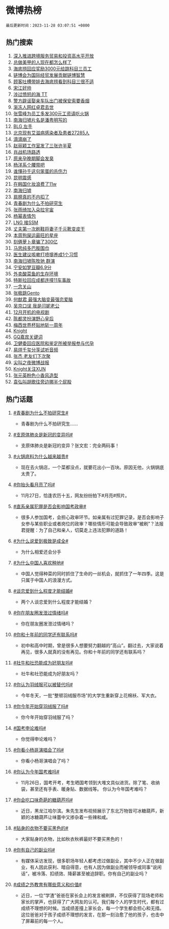 # 微博热榜

`最后更新时间：2023-11-28 03:07:51 +0800`

## 热门搜索

1. [深入推进跨境服务贸易和投资高水平开放](https://m.weibo.cn/search?containerid=100103type%3D1%26t%3D10%26q%3D%23%E6%B7%B1%E5%85%A5%E6%8E%A8%E8%BF%9B%E8%B7%A8%E5%A2%83%E6%9C%8D%E5%8A%A1%E8%B4%B8%E6%98%93%E5%92%8C%E6%8A%95%E8%B5%84%E9%AB%98%E6%B0%B4%E5%B9%B3%E5%BC%80%E6%94%BE%23&stream_entry_id=51&isnewpage=1&extparam=seat%3D1%26pos%3D0%26cate%3D10103%26dgr%3D0%26q%3D%2523%25E6%25B7%25B1%25E5%2585%25A5%25E6%258E%25A8%25E8%25BF%259B%25E8%25B7%25A8%25E5%25A2%2583%25E6%259C%258D%25E5%258A%25A1%25E8%25B4%25B8%25E6%2598%2593%25E5%2592%258C%25E6%258A%2595%25E8%25B5%2584%25E9%25AB%2598%25E6%25B0%25B4%25E5%25B9%25B3%25E5%25BC%2580%25E6%2594%25BE%2523%26stream_entry_id%3D51%26filter_type%3Drealtimehot%26c_type%3D51%26display_time%3D1701112069%26pre_seqid%3D170111206998407469219)
1. [总做美甲的人现在都怎么样了](https://m.weibo.cn/search?containerid=100103type%3D1%26t%3D10%26q%3D%23%E6%80%BB%E5%81%9A%E7%BE%8E%E7%94%B2%E7%9A%84%E4%BA%BA%E7%8E%B0%E5%9C%A8%E9%83%BD%E6%80%8E%E4%B9%88%E6%A0%B7%E4%BA%86%23&stream_entry_id=31&isnewpage=1&extparam=seat%3D1%26lcate%3D5001%26flag%3D2%26q%3D%2523%25E6%2580%25BB%25E5%2581%259A%25E7%25BE%258E%25E7%2594%25B2%25E7%259A%2584%25E4%25BA%25BA%25E7%258E%25B0%25E5%259C%25A8%25E9%2583%25BD%25E6%2580%258E%25E4%25B9%2588%25E6%25A0%25B7%25E4%25BA%2586%2523%26c_type%3D31%26pos%3D0%26realpos%3D1%26cate%3D5001%26dgr%3D0%26band_rank%3D1%26filter_type%3Drealtimehot%26stream_entry_id%3D31%26display_time%3D1701112069%26pre_seqid%3D170111206998407469219)
1. [海底捞回应奖励3000元给跳科目三员工](https://m.weibo.cn/search?containerid=100103type%3D1%26t%3D10%26q%3D%23%E6%B5%B7%E5%BA%95%E6%8D%9E%E5%9B%9E%E5%BA%94%E5%A5%96%E5%8A%B13000%E5%85%83%E7%BB%99%E8%B7%B3%E7%A7%91%E7%9B%AE%E4%B8%89%E5%91%98%E5%B7%A5%23&stream_entry_id=31&isnewpage=1&extparam=seat%3D1%26lcate%3D5001%26flag%3D2%26q%3D%2523%25E6%25B5%25B7%25E5%25BA%2595%25E6%258D%259E%25E5%259B%259E%25E5%25BA%2594%25E5%25A5%2596%25E5%258A%25B13000%25E5%2585%2583%25E7%25BB%2599%25E8%25B7%25B3%25E7%25A7%2591%25E7%259B%25AE%25E4%25B8%2589%25E5%2591%2598%25E5%25B7%25A5%2523%26c_type%3D31%26pos%3D1%26realpos%3D2%26cate%3D5001%26dgr%3D0%26band_rank%3D2%26filter_type%3Drealtimehot%26stream_entry_id%3D31%26display_time%3D1701112069%26pre_seqid%3D170111206998407469219)
1. [链博会为国际经贸发展贡献链博智慧](https://m.weibo.cn/search?containerid=100103type%3D1%26t%3D10%26q%3D%23%E9%93%BE%E5%8D%9A%E4%BC%9A%E4%B8%BA%E5%9B%BD%E9%99%85%E7%BB%8F%E8%B4%B8%E5%8F%91%E5%B1%95%E8%B4%A1%E7%8C%AE%E9%93%BE%E5%8D%9A%E6%99%BA%E6%85%A7%23&stream_entry_id=31&isnewpage=1&extparam=seat%3D1%26lcate%3D5001%26flag%3D0%26q%3D%2523%25E9%2593%25BE%25E5%258D%259A%25E4%25BC%259A%25E4%25B8%25BA%25E5%259B%25BD%25E9%2599%2585%25E7%25BB%258F%25E8%25B4%25B8%25E5%258F%2591%25E5%25B1%2595%25E8%25B4%25A1%25E7%258C%25AE%25E9%2593%25BE%25E5%258D%259A%25E6%2599%25BA%25E6%2585%25A7%2523%26c_type%3D31%26pos%3D2%26realpos%3D3%26cate%3D5001%26dgr%3D0%26band_rank%3D3%26filter_type%3Drealtimehot%26stream_entry_id%3D31%26display_time%3D1701112069%26pre_seqid%3D170111206998407469219)
1. [顾客吐槽带娃去海底捞看到科目三很不适](https://m.weibo.cn/search?containerid=100103type%3D1%26t%3D10%26q%3D%23%E9%A1%BE%E5%AE%A2%E5%90%90%E6%A7%BD%E5%B8%A6%E5%A8%83%E5%8E%BB%E6%B5%B7%E5%BA%95%E6%8D%9E%E7%9C%8B%E5%88%B0%E7%A7%91%E7%9B%AE%E4%B8%89%E5%BE%88%E4%B8%8D%E9%80%82%23&stream_entry_id=31&isnewpage=1&extparam=seat%3D1%26lcate%3D5001%26flag%3D2%26q%3D%2523%25E9%25A1%25BE%25E5%25AE%25A2%25E5%2590%2590%25E6%25A7%25BD%25E5%25B8%25A6%25E5%25A8%2583%25E5%258E%25BB%25E6%25B5%25B7%25E5%25BA%2595%25E6%258D%259E%25E7%259C%258B%25E5%2588%25B0%25E7%25A7%2591%25E7%259B%25AE%25E4%25B8%2589%25E5%25BE%2588%25E4%25B8%258D%25E9%2580%2582%2523%26c_type%3D31%26pos%3D3%26realpos%3D4%26cate%3D5001%26dgr%3D0%26band_rank%3D4%26filter_type%3Drealtimehot%26stream_entry_id%3D31%26display_time%3D1701112069%26pre_seqid%3D170111206998407469219)
1. [宋江好帅](https://m.weibo.cn/search?containerid=100103type%3D1%26t%3D10%26q%3D%E5%AE%8B%E6%B1%9F%E5%A5%BD%E5%B8%85&stream_entry_id=31&isnewpage=1&extparam=seat%3D1%26lcate%3D5001%26flag%3D0%26q%3D%25E5%25AE%258B%25E6%25B1%259F%25E5%25A5%25BD%25E5%25B8%2585%26c_type%3D31%26pos%3D4%26realpos%3D5%26cate%3D5001%26dgr%3D0%26band_rank%3D5%26filter_type%3Drealtimehot%26stream_entry_id%3D31%26display_time%3D1701112069%26pre_seqid%3D170111206998407469219)
1. [涉过愤怒的海 TT](https://m.weibo.cn/search?containerid=100103type%3D1%26t%3D10%26q%3D%E6%B6%89%E8%BF%87%E6%84%A4%E6%80%92%E7%9A%84%E6%B5%B7+TT&stream_entry_id=31&isnewpage=1&extparam=seat%3D1%26lcate%3D5001%26flag%3D2%26q%3D%25E6%25B6%2589%25E8%25BF%2587%25E6%2584%25A4%25E6%2580%2592%25E7%259A%2584%25E6%25B5%25B7%2520TT%26c_type%3D31%26pos%3D5%26realpos%3D6%26cate%3D5001%26dgr%3D0%26band_rank%3D6%26filter_type%3Drealtimehot%26stream_entry_id%3D31%26display_time%3D1701112069%26pre_seqid%3D170111206998407469219)
1. [警方辟谣娶亲车队出门被保安索要香烟](https://m.weibo.cn/search?containerid=100103type%3D1%26t%3D10%26q%3D%23%E8%AD%A6%E6%96%B9%E8%BE%9F%E8%B0%A3%E5%A8%B6%E4%BA%B2%E8%BD%A6%E9%98%9F%E5%87%BA%E9%97%A8%E8%A2%AB%E4%BF%9D%E5%AE%89%E7%B4%A2%E8%A6%81%E9%A6%99%E7%83%9F%23&stream_entry_id=31&isnewpage=1&extparam=seat%3D1%26lcate%3D5001%26is_ad_pos%3D1%26stream_entry_id%3D31%26q%3D%2523%25E8%25AD%25A6%25E6%2596%25B9%25E8%25BE%259F%25E8%25B0%25A3%25E5%25A8%25B6%25E4%25BA%25B2%25E8%25BD%25A6%25E9%2598%259F%25E5%2587%25BA%25E9%2597%25A8%25E8%25A2%25AB%25E4%25BF%259D%25E5%25AE%2589%25E7%25B4%25A2%25E8%25A6%2581%25E9%25A6%2599%25E7%2583%259F%2523%26c_type%3D31%26band_rank%3D7%26adid%3D212615%26cate%3D5001%26dgr%3D0%26filter_type%3Drealtimehot%26pos%3D6%26display_time%3D1701112069%26pre_seqid%3D170111206998407469219)
1. [渐冻人网红卓君去世](https://m.weibo.cn/search?containerid=100103type%3D1%26t%3D10%26q%3D%23%E6%B8%90%E5%86%BB%E4%BA%BA%E7%BD%91%E7%BA%A2%E5%8D%93%E5%90%9B%E5%8E%BB%E4%B8%96%23&stream_entry_id=31&isnewpage=1&extparam=seat%3D1%26lcate%3D5001%26flag%3D0%26q%3D%2523%25E6%25B8%2590%25E5%2586%25BB%25E4%25BA%25BA%25E7%25BD%2591%25E7%25BA%25A2%25E5%258D%2593%25E5%2590%259B%25E5%258E%25BB%25E4%25B8%2596%2523%26c_type%3D31%26pos%3D7%26realpos%3D7%26cate%3D5001%26dgr%3D0%26band_rank%3D7%26filter_type%3Drealtimehot%26stream_entry_id%3D31%26display_time%3D1701112069%26pre_seqid%3D170111206998407469219)
1. [张雪峰为员工多发300元工资请吃火锅](https://m.weibo.cn/search?containerid=100103type%3D1%26t%3D10%26q%3D%23%E5%BC%A0%E9%9B%AA%E5%B3%B0%E4%B8%BA%E5%91%98%E5%B7%A5%E5%A4%9A%E5%8F%91300%E5%85%83%E5%B7%A5%E8%B5%84%E8%AF%B7%E5%90%83%E7%81%AB%E9%94%85%23&stream_entry_id=31&isnewpage=1&extparam=seat%3D1%26lcate%3D5001%26flag%3D32768%26q%3D%2523%25E5%25BC%25A0%25E9%259B%25AA%25E5%25B3%25B0%25E4%25B8%25BA%25E5%2591%2598%25E5%25B7%25A5%25E5%25A4%259A%25E5%258F%2591300%25E5%2585%2583%25E5%25B7%25A5%25E8%25B5%2584%25E8%25AF%25B7%25E5%2590%2583%25E7%2581%25AB%25E9%2594%2585%2523%26c_type%3D31%26pos%3D8%26realpos%3D8%26cate%3D5001%26dgr%3D0%26band_rank%3D8%26filter_type%3Drealtimehot%26stream_entry_id%3D31%26display_time%3D1701112069%26pre_seqid%3D170111206998407469219)
1. [南海归墟片名是潘粤明写的](https://m.weibo.cn/search?containerid=100103type%3D1%26t%3D10%26q%3D%23%E5%8D%97%E6%B5%B7%E5%BD%92%E5%A2%9F%E7%89%87%E5%90%8D%E6%98%AF%E6%BD%98%E7%B2%A4%E6%98%8E%E5%86%99%E7%9A%84%23&stream_entry_id=31&isnewpage=1&extparam=seat%3D1%26lcate%3D5001%26flag%3D0%26q%3D%2523%25E5%258D%2597%25E6%25B5%25B7%25E5%25BD%2592%25E5%25A2%259F%25E7%2589%2587%25E5%2590%258D%25E6%2598%25AF%25E6%25BD%2598%25E7%25B2%25A4%25E6%2598%258E%25E5%2586%2599%25E7%259A%2584%2523%26c_type%3D31%26pos%3D9%26realpos%3D9%26cate%3D5001%26dgr%3D0%26band_rank%3D9%26filter_type%3Drealtimehot%26stream_entry_id%3D31%26display_time%3D1701112069%26pre_seqid%3D170111206998407469219)
1. [BLG 左手](https://m.weibo.cn/search?containerid=100103type%3D1%26t%3D10%26q%3DBLG+%E5%B7%A6%E6%89%8B&stream_entry_id=31&isnewpage=1&extparam=seat%3D1%26lcate%3D5001%26flag%3D0%26q%3DBLG%2520%25E5%25B7%25A6%25E6%2589%258B%26c_type%3D31%26pos%3D10%26realpos%3D10%26cate%3D5001%26dgr%3D0%26band_rank%3D10%26filter_type%3Drealtimehot%26stream_entry_id%3D31%26display_time%3D1701112069%26pre_seqid%3D170111206998407469219)
1. [北京现有艾滋病感染者及患者27285人](https://m.weibo.cn/search?containerid=100103type%3D1%26t%3D10%26q%3D%23%E5%8C%97%E4%BA%AC%E7%8E%B0%E6%9C%89%E8%89%BE%E6%BB%8B%E7%97%85%E6%84%9F%E6%9F%93%E8%80%85%E5%8F%8A%E6%82%A3%E8%80%8527285%E4%BA%BA%23&stream_entry_id=31&isnewpage=1&extparam=seat%3D1%26lcate%3D5001%26flag%3D2%26q%3D%2523%25E5%258C%2597%25E4%25BA%25AC%25E7%258E%25B0%25E6%259C%2589%25E8%2589%25BE%25E6%25BB%258B%25E7%2597%2585%25E6%2584%259F%25E6%259F%2593%25E8%2580%2585%25E5%258F%258A%25E6%2582%25A3%25E8%2580%258527285%25E4%25BA%25BA%2523%26c_type%3D31%26pos%3D11%26realpos%3D11%26cate%3D5001%26dgr%3D0%26band_rank%3D11%26filter_type%3Drealtimehot%26stream_entry_id%3D31%26display_time%3D1701112069%26pre_seqid%3D170111206998407469219)
1. [滴滴崩了](https://m.weibo.cn/search?containerid=100103type%3D1%26t%3D10%26q%3D%E6%BB%B4%E6%BB%B4%E5%B4%A9%E4%BA%86&stream_entry_id=31&isnewpage=1&extparam=seat%3D1%26lcate%3D5001%26flag%3D0%26q%3D%25E6%25BB%25B4%25E6%25BB%25B4%25E5%25B4%25A9%25E4%25BA%2586%26c_type%3D31%26pos%3D12%26realpos%3D12%26cate%3D5001%26dgr%3D0%26band_rank%3D12%26filter_type%3Drealtimehot%26stream_entry_id%3D31%26display_time%3D1701112069%26pre_seqid%3D170111206998407469219)
1. [赵丽颖工作室发了三张许半夏](https://m.weibo.cn/search?containerid=100103type%3D1%26t%3D10%26q%3D%23%E8%B5%B5%E4%B8%BD%E9%A2%96%E5%B7%A5%E4%BD%9C%E5%AE%A4%E5%8F%91%E4%BA%86%E4%B8%89%E5%BC%A0%E8%AE%B8%E5%8D%8A%E5%A4%8F%23&stream_entry_id=31&isnewpage=1&extparam=seat%3D1%26lcate%3D5001%26flag%3D0%26q%3D%2523%25E8%25B5%25B5%25E4%25B8%25BD%25E9%25A2%2596%25E5%25B7%25A5%25E4%25BD%259C%25E5%25AE%25A4%25E5%258F%2591%25E4%25BA%2586%25E4%25B8%2589%25E5%25BC%25A0%25E8%25AE%25B8%25E5%258D%258A%25E5%25A4%258F%2523%26c_type%3D31%26pos%3D13%26realpos%3D13%26cate%3D5001%26dgr%3D0%26band_rank%3D13%26filter_type%3Drealtimehot%26stream_entry_id%3D31%26display_time%3D1701112069%26pre_seqid%3D170111206998407469219)
1. [肖战机场路透](https://m.weibo.cn/search?containerid=100103type%3D1%26t%3D10%26q%3D%E8%82%96%E6%88%98%E6%9C%BA%E5%9C%BA%E8%B7%AF%E9%80%8F&stream_entry_id=31&isnewpage=1&extparam=seat%3D1%26lcate%3D5001%26flag%3D0%26q%3D%25E8%2582%2596%25E6%2588%2598%25E6%259C%25BA%25E5%259C%25BA%25E8%25B7%25AF%25E9%2580%258F%26c_type%3D31%26pos%3D14%26realpos%3D14%26cate%3D5001%26dgr%3D0%26band_rank%3D14%26filter_type%3Drealtimehot%26stream_entry_id%3D31%26display_time%3D1701112069%26pre_seqid%3D170111206998407469219)
1. [原来孕晚期脚会发臭](https://m.weibo.cn/search?containerid=100103type%3D1%26t%3D10%26q%3D%E5%8E%9F%E6%9D%A5%E5%AD%95%E6%99%9A%E6%9C%9F%E8%84%9A%E4%BC%9A%E5%8F%91%E8%87%AD&stream_entry_id=31&isnewpage=1&extparam=seat%3D1%26lcate%3D5001%26flag%3D0%26q%3D%25E5%258E%259F%25E6%259D%25A5%25E5%25AD%2595%25E6%2599%259A%25E6%259C%259F%25E8%2584%259A%25E4%25BC%259A%25E5%258F%2591%25E8%2587%25AD%26c_type%3D31%26pos%3D15%26realpos%3D15%26cate%3D5001%26dgr%3D0%26band_rank%3D15%26filter_type%3Drealtimehot%26stream_entry_id%3D31%26display_time%3D1701112069%26pre_seqid%3D170111206998407469219)
1. [杨洋系个腰带吧](https://m.weibo.cn/search?containerid=100103type%3D1%26t%3D10%26q%3D%23%E6%9D%A8%E6%B4%8B%E7%B3%BB%E4%B8%AA%E8%85%B0%E5%B8%A6%E5%90%A7%23&stream_entry_id=31&isnewpage=1&extparam=seat%3D1%26lcate%3D5001%26flag%3D0%26q%3D%2523%25E6%259D%25A8%25E6%25B4%258B%25E7%25B3%25BB%25E4%25B8%25AA%25E8%2585%25B0%25E5%25B8%25A6%25E5%2590%25A7%2523%26c_type%3D31%26pos%3D16%26realpos%3D16%26cate%3D5001%26dgr%3D0%26band_rank%3D16%26filter_type%3Drealtimehot%26stream_entry_id%3D31%26display_time%3D1701112069%26pre_seqid%3D170111206998407469219)
1. [谁懂孙千这句笨蛋的杀伤力](https://m.weibo.cn/search?containerid=100103type%3D1%26t%3D10%26q%3D%E8%B0%81%E6%87%82%E5%AD%99%E5%8D%83%E8%BF%99%E5%8F%A5%E7%AC%A8%E8%9B%8B%E7%9A%84%E6%9D%80%E4%BC%A4%E5%8A%9B&stream_entry_id=31&isnewpage=1&extparam=seat%3D1%26lcate%3D5001%26flag%3D0%26q%3D%25E8%25B0%2581%25E6%2587%2582%25E5%25AD%2599%25E5%258D%2583%25E8%25BF%2599%25E5%258F%25A5%25E7%25AC%25A8%25E8%259B%258B%25E7%259A%2584%25E6%259D%2580%25E4%25BC%25A4%25E5%258A%259B%26c_type%3D31%26pos%3D17%26realpos%3D17%26cate%3D5001%26dgr%3D0%26band_rank%3D17%26filter_type%3Drealtimehot%26stream_entry_id%3D31%26display_time%3D1701112069%26pre_seqid%3D170111206998407469219)
1. [昆明震感](https://m.weibo.cn/search?containerid=100103type%3D1%26t%3D10%26q%3D%E6%98%86%E6%98%8E%E9%9C%87%E6%84%9F&stream_entry_id=31&isnewpage=1&extparam=seat%3D1%26lcate%3D5001%26flag%3D0%26q%3D%25E6%2598%2586%25E6%2598%258E%25E9%259C%2587%25E6%2584%259F%26c_type%3D31%26pos%3D18%26realpos%3D18%26cate%3D5001%26dgr%3D0%26band_rank%3D18%26filter_type%3Drealtimehot%26stream_entry_id%3D31%26display_time%3D1701112069%26pre_seqid%3D170111206998407469219)
1. [在韩国化妆浪费了11w](https://m.weibo.cn/search?containerid=100103type%3D1%26t%3D10%26q%3D%E5%9C%A8%E9%9F%A9%E5%9B%BD%E5%8C%96%E5%A6%86%E6%B5%AA%E8%B4%B9%E4%BA%8611w&stream_entry_id=31&isnewpage=1&extparam=seat%3D1%26lcate%3D5001%26flag%3D0%26q%3D%25E5%259C%25A8%25E9%259F%25A9%25E5%259B%25BD%25E5%258C%2596%25E5%25A6%2586%25E6%25B5%25AA%25E8%25B4%25B9%25E4%25BA%258611w%26c_type%3D31%26pos%3D19%26realpos%3D19%26cate%3D5001%26dgr%3D0%26band_rank%3D19%26filter_type%3Drealtimehot%26stream_entry_id%3D31%26display_time%3D1701112069%26pre_seqid%3D170111206998407469219)
1. [南海归墟](https://m.weibo.cn/search?containerid=100103type%3D1%26t%3D10%26q%3D%E5%8D%97%E6%B5%B7%E5%BD%92%E5%A2%9F&stream_entry_id=31&isnewpage=1&extparam=seat%3D1%26lcate%3D5001%26flag%3D0%26q%3D%25E5%258D%2597%25E6%25B5%25B7%25E5%25BD%2592%25E5%25A2%259F%26c_type%3D31%26pos%3D20%26realpos%3D20%26cate%3D5001%26dgr%3D0%26band_rank%3D20%26filter_type%3Drealtimehot%26stream_entry_id%3D31%26display_time%3D1701112069%26pre_seqid%3D170111206998407469219)
1. [肩膀真的不内扣了](https://m.weibo.cn/search?containerid=100103type%3D1%26t%3D10%26q%3D%23%E8%82%A9%E8%86%80%E7%9C%9F%E7%9A%84%E4%B8%8D%E5%86%85%E6%89%A3%E4%BA%86%23&stream_entry_id=31&isnewpage=1&extparam=seat%3D1%26lcate%3D5001%26flag%3D0%26q%3D%2523%25E8%2582%25A9%25E8%2586%2580%25E7%259C%259F%25E7%259A%2584%25E4%25B8%258D%25E5%2586%2585%25E6%2589%25A3%25E4%25BA%2586%2523%26c_type%3D31%26pos%3D21%26realpos%3D21%26cate%3D5001%26dgr%3D0%26band_rank%3D21%26filter_type%3Drealtimehot%26stream_entry_id%3D31%26display_time%3D1701112069%26pre_seqid%3D170111206998407469219)
1. [青春剧为什么不拍研究生](https://m.weibo.cn/search?containerid=100103type%3D1%26t%3D10%26q%3D%23%E9%9D%92%E6%98%A5%E5%89%A7%E4%B8%BA%E4%BB%80%E4%B9%88%E4%B8%8D%E6%8B%8D%E7%A0%94%E7%A9%B6%E7%94%9F%23&stream_entry_id=31&isnewpage=1&extparam=seat%3D1%26lcate%3D5001%26flag%3D0%26q%3D%2523%25E9%259D%2592%25E6%2598%25A5%25E5%2589%25A7%25E4%25B8%25BA%25E4%25BB%2580%25E4%25B9%2588%25E4%25B8%258D%25E6%258B%258D%25E7%25A0%2594%25E7%25A9%25B6%25E7%2594%259F%2523%26c_type%3D31%26pos%3D22%26realpos%3D22%26cate%3D5001%26dgr%3D0%26band_rank%3D22%26filter_type%3Drealtimehot%26stream_entry_id%3D31%26display_time%3D1701112069%26pre_seqid%3D170111206998407469219)
1. [张雨绮加入朵拉宇宙](https://m.weibo.cn/search?containerid=100103type%3D1%26t%3D10%26q%3D%23%E5%BC%A0%E9%9B%A8%E7%BB%AE%E5%8A%A0%E5%85%A5%E6%9C%B5%E6%8B%89%E5%AE%87%E5%AE%99%23&stream_entry_id=31&isnewpage=1&extparam=seat%3D1%26lcate%3D5001%26flag%3D0%26q%3D%2523%25E5%25BC%25A0%25E9%259B%25A8%25E7%25BB%25AE%25E5%258A%25A0%25E5%2585%25A5%25E6%259C%25B5%25E6%258B%2589%25E5%25AE%2587%25E5%25AE%2599%2523%26c_type%3D31%26pos%3D23%26realpos%3D23%26cate%3D5001%26dgr%3D0%26band_rank%3D23%26filter_type%3Drealtimehot%26stream_entry_id%3D31%26display_time%3D1701112069%26pre_seqid%3D170111206998407469219)
1. [杨幂表情包](https://m.weibo.cn/search?containerid=100103type%3D1%26t%3D10%26q%3D%E6%9D%A8%E5%B9%82%E8%A1%A8%E6%83%85%E5%8C%85&stream_entry_id=31&isnewpage=1&extparam=seat%3D1%26lcate%3D5001%26flag%3D0%26q%3D%25E6%259D%25A8%25E5%25B9%2582%25E8%25A1%25A8%25E6%2583%2585%25E5%258C%2585%26c_type%3D31%26pos%3D24%26realpos%3D24%26cate%3D5001%26dgr%3D0%26band_rank%3D24%26filter_type%3Drealtimehot%26stream_entry_id%3D31%26display_time%3D1701112069%26pre_seqid%3D170111206998407469219)
1. [LNG 接SSM](https://m.weibo.cn/search?containerid=100103type%3D1%26t%3D10%26q%3DLNG+%E6%8E%A5SSM&stream_entry_id=31&isnewpage=1&extparam=seat%3D1%26lcate%3D5001%26flag%3D0%26q%3DLNG%2520%25E6%258E%25A5SSM%26c_type%3D31%26pos%3D25%26realpos%3D25%26cate%3D5001%26dgr%3D0%26band_rank%3D25%26filter_type%3Drealtimehot%26stream_entry_id%3D31%26display_time%3D1701112069%26pre_seqid%3D170111206998407469219)
1. [丈夫第一次刷鞋将妻子千元靴变皮干](https://m.weibo.cn/search?containerid=100103type%3D1%26t%3D10%26q%3D%23%E4%B8%88%E5%A4%AB%E7%AC%AC%E4%B8%80%E6%AC%A1%E5%88%B7%E9%9E%8B%E5%B0%86%E5%A6%BB%E5%AD%90%E5%8D%83%E5%85%83%E9%9D%B4%E5%8F%98%E7%9A%AE%E5%B9%B2%23&stream_entry_id=31&isnewpage=1&extparam=seat%3D1%26lcate%3D5001%26flag%3D0%26q%3D%2523%25E4%25B8%2588%25E5%25A4%25AB%25E7%25AC%25AC%25E4%25B8%2580%25E6%25AC%25A1%25E5%2588%25B7%25E9%259E%258B%25E5%25B0%2586%25E5%25A6%25BB%25E5%25AD%2590%25E5%258D%2583%25E5%2585%2583%25E9%259D%25B4%25E5%258F%2598%25E7%259A%25AE%25E5%25B9%25B2%2523%26c_type%3D31%26pos%3D26%26realpos%3D26%26cate%3D5001%26dgr%3D0%26band_rank%3D26%26filter_type%3Drealtimehot%26stream_entry_id%3D31%26display_time%3D1701112069%26pre_seqid%3D170111206998407469219)
1. [本周狗屎运最旺的星座](https://m.weibo.cn/search?containerid=100103type%3D1%26t%3D10%26q%3D%E6%9C%AC%E5%91%A8%E7%8B%97%E5%B1%8E%E8%BF%90%E6%9C%80%E6%97%BA%E7%9A%84%E6%98%9F%E5%BA%A7&stream_entry_id=31&isnewpage=1&extparam=seat%3D1%26lcate%3D5001%26flag%3D0%26q%3D%25E6%259C%25AC%25E5%2591%25A8%25E7%258B%2597%25E5%25B1%258E%25E8%25BF%2590%25E6%259C%2580%25E6%2597%25BA%25E7%259A%2584%25E6%2598%259F%25E5%25BA%25A7%26c_type%3D31%26pos%3D27%26realpos%3D27%26cate%3D5001%26dgr%3D0%26band_rank%3D27%26filter_type%3Drealtimehot%26stream_entry_id%3D31%26display_time%3D1701112069%26pre_seqid%3D170111206998407469219)
1. [刻俩萝卜章骗了300亿](https://m.weibo.cn/search?containerid=100103type%3D1%26t%3D10%26q%3D%23%E5%88%BB%E4%BF%A9%E8%90%9D%E5%8D%9C%E7%AB%A0%E9%AA%97%E4%BA%86300%E4%BA%BF%23&stream_entry_id=31&isnewpage=1&extparam=seat%3D1%26lcate%3D5001%26flag%3D0%26q%3D%2523%25E5%2588%25BB%25E4%25BF%25A9%25E8%2590%259D%25E5%258D%259C%25E7%25AB%25A0%25E9%25AA%2597%25E4%25BA%2586300%25E4%25BA%25BF%2523%26c_type%3D31%26pos%3D28%26realpos%3D28%26cate%3D5001%26dgr%3D0%26band_rank%3D28%26filter_type%3Drealtimehot%26stream_entry_id%3D31%26display_time%3D1701112069%26pre_seqid%3D170111206998407469219)
1. [马思纯多巴胺围巾](https://m.weibo.cn/search?containerid=100103type%3D1%26t%3D10%26q%3D%23%E9%A9%AC%E6%80%9D%E7%BA%AF%E5%A4%9A%E5%B7%B4%E8%83%BA%E5%9B%B4%E5%B7%BE%23&stream_entry_id=31&isnewpage=1&extparam=seat%3D1%26lcate%3D5001%26flag%3D1%26q%3D%2523%25E9%25A9%25AC%25E6%2580%259D%25E7%25BA%25AF%25E5%25A4%259A%25E5%25B7%25B4%25E8%2583%25BA%25E5%259B%25B4%25E5%25B7%25BE%2523%26c_type%3D31%26pos%3D29%26realpos%3D29%26cate%3D5001%26dgr%3D0%26band_rank%3D29%26filter_type%3Drealtimehot%26stream_entry_id%3D31%26display_time%3D1701112069%26pre_seqid%3D170111206998407469219)
1. [医生建议咳嗽打喷嚏养成1个习惯](https://m.weibo.cn/search?containerid=100103type%3D1%26t%3D10%26q%3D%23%E5%8C%BB%E7%94%9F%E5%BB%BA%E8%AE%AE%E5%92%B3%E5%97%BD%E6%89%93%E5%96%B7%E5%9A%8F%E5%85%BB%E6%88%901%E4%B8%AA%E4%B9%A0%E6%83%AF%23&stream_entry_id=31&isnewpage=1&extparam=seat%3D1%26lcate%3D5001%26flag%3D0%26q%3D%2523%25E5%258C%25BB%25E7%2594%259F%25E5%25BB%25BA%25E8%25AE%25AE%25E5%2592%25B3%25E5%2597%25BD%25E6%2589%2593%25E5%2596%25B7%25E5%259A%258F%25E5%2585%25BB%25E6%2588%25901%25E4%25B8%25AA%25E4%25B9%25A0%25E6%2583%25AF%2523%26c_type%3D31%26pos%3D30%26realpos%3D30%26cate%3D5001%26dgr%3D0%26band_rank%3D30%26filter_type%3Drealtimehot%26stream_entry_id%3D31%26display_time%3D1701112069%26pre_seqid%3D170111206998407469219)
1. [南海归墟陈牧驰 群演](https://m.weibo.cn/search?containerid=100103type%3D1%26t%3D10%26q%3D%E5%8D%97%E6%B5%B7%E5%BD%92%E5%A2%9F%E9%99%88%E7%89%A7%E9%A9%B0+%E7%BE%A4%E6%BC%94&stream_entry_id=31&isnewpage=1&extparam=seat%3D1%26lcate%3D5001%26flag%3D0%26q%3D%25E5%258D%2597%25E6%25B5%25B7%25E5%25BD%2592%25E5%25A2%259F%25E9%2599%2588%25E7%2589%25A7%25E9%25A9%25B0%2520%25E7%25BE%25A4%25E6%25BC%2594%26c_type%3D31%26pos%3D31%26realpos%3D31%26cate%3D5001%26dgr%3D0%26band_rank%3D31%26filter_type%3Drealtimehot%26stream_entry_id%3D31%26display_time%3D1701112069%26pre_seqid%3D170111206998407469219)
1. [宁安如梦豆瓣6.9分](https://m.weibo.cn/search?containerid=100103type%3D1%26t%3D10%26q%3D%23%E5%AE%81%E5%AE%89%E5%A6%82%E6%A2%A6%E8%B1%86%E7%93%A36.9%E5%88%86%23&stream_entry_id=31&isnewpage=1&extparam=seat%3D1%26lcate%3D5001%26flag%3D0%26q%3D%2523%25E5%25AE%2581%25E5%25AE%2589%25E5%25A6%2582%25E6%25A2%25A6%25E8%25B1%2586%25E7%2593%25A36.9%25E5%2588%2586%2523%26c_type%3D31%26pos%3D32%26realpos%3D32%26cate%3D5001%26dgr%3D0%26band_rank%3D32%26filter_type%3Drealtimehot%26stream_entry_id%3D31%26display_time%3D1701112069%26pre_seqid%3D170111206998407469219)
1. [外卖酸菜鱼的生存环境](https://m.weibo.cn/search?containerid=100103type%3D1%26t%3D10%26q%3D%E5%A4%96%E5%8D%96%E9%85%B8%E8%8F%9C%E9%B1%BC%E7%9A%84%E7%94%9F%E5%AD%98%E7%8E%AF%E5%A2%83&stream_entry_id=31&isnewpage=1&extparam=seat%3D1%26lcate%3D5001%26flag%3D0%26q%3D%25E5%25A4%2596%25E5%258D%2596%25E9%2585%25B8%25E8%258F%259C%25E9%25B1%25BC%25E7%259A%2584%25E7%2594%259F%25E5%25AD%2598%25E7%258E%25AF%25E5%25A2%2583%26c_type%3D31%26pos%3D33%26realpos%3D33%26cate%3D5001%26dgr%3D0%26band_rank%3D33%26filter_type%3Drealtimehot%26stream_entry_id%3D31%26display_time%3D1701112069%26pre_seqid%3D170111206998407469219)
1. [特斯拉回应成都连撞11车事故](https://m.weibo.cn/search?containerid=100103type%3D1%26t%3D10%26q%3D%23%E7%89%B9%E6%96%AF%E6%8B%89%E5%9B%9E%E5%BA%94%E6%88%90%E9%83%BD%E8%BF%9E%E6%92%9E11%E8%BD%A6%E4%BA%8B%E6%95%85%23&stream_entry_id=31&isnewpage=1&extparam=seat%3D1%26lcate%3D5001%26flag%3D0%26q%3D%2523%25E7%2589%25B9%25E6%2596%25AF%25E6%258B%2589%25E5%259B%259E%25E5%25BA%2594%25E6%2588%2590%25E9%2583%25BD%25E8%25BF%259E%25E6%2592%259E11%25E8%25BD%25A6%25E4%25BA%258B%25E6%2595%2585%2523%26c_type%3D31%26pos%3D34%26realpos%3D34%26cate%3D5001%26dgr%3D0%26band_rank%3D34%26filter_type%3Drealtimehot%26stream_entry_id%3D31%26display_time%3D1701112069%26pre_seqid%3D170111206998407469219)
1. [一念关山](https://m.weibo.cn/search?containerid=100103type%3D1%26t%3D10%26q%3D%E4%B8%80%E5%BF%B5%E5%85%B3%E5%B1%B1&stream_entry_id=31&isnewpage=1&extparam=seat%3D1%26lcate%3D5001%26flag%3D0%26q%3D%25E4%25B8%2580%25E5%25BF%25B5%25E5%2585%25B3%25E5%25B1%25B1%26c_type%3D31%26pos%3D35%26realpos%3D35%26cate%3D5001%26dgr%3D0%26band_rank%3D35%26filter_type%3Drealtimehot%26stream_entry_id%3D31%26display_time%3D1701112069%26pre_seqid%3D170111206998407469219)
1. [张极跳Gento](https://m.weibo.cn/search?containerid=100103type%3D1%26t%3D10%26q%3D%E5%BC%A0%E6%9E%81%E8%B7%B3Gento&stream_entry_id=31&isnewpage=1&extparam=seat%3D1%26lcate%3D5001%26flag%3D0%26q%3D%25E5%25BC%25A0%25E6%259E%2581%25E8%25B7%25B3Gento%26c_type%3D31%26pos%3D36%26realpos%3D36%26cate%3D5001%26dgr%3D0%26band_rank%3D36%26filter_type%3Drealtimehot%26stream_entry_id%3D31%26display_time%3D1701112069%26pre_seqid%3D170111206998407469219)
1. [何猷君 最强大脑变最强恋爱脑](https://m.weibo.cn/search?containerid=100103type%3D1%26t%3D10%26q%3D%E4%BD%95%E7%8C%B7%E5%90%9B+%E6%9C%80%E5%BC%BA%E5%A4%A7%E8%84%91%E5%8F%98%E6%9C%80%E5%BC%BA%E6%81%8B%E7%88%B1%E8%84%91&stream_entry_id=31&isnewpage=1&extparam=seat%3D1%26lcate%3D5001%26flag%3D0%26q%3D%25E4%25BD%2595%25E7%258C%25B7%25E5%2590%259B%2520%25E6%259C%2580%25E5%25BC%25BA%25E5%25A4%25A7%25E8%2584%2591%25E5%258F%2598%25E6%259C%2580%25E5%25BC%25BA%25E6%2581%258B%25E7%2588%25B1%25E8%2584%2591%26c_type%3D31%26pos%3D37%26realpos%3D37%26cate%3D5001%26dgr%3D0%26band_rank%3D37%26filter_type%3Drealtimehot%26stream_entry_id%3D31%26display_time%3D1701112069%26pre_seqid%3D170111206998407469219)
1. [吴京口误 我是闫妮老公](https://m.weibo.cn/search?containerid=100103type%3D1%26t%3D10%26q%3D%E5%90%B4%E4%BA%AC%E5%8F%A3%E8%AF%AF+%E6%88%91%E6%98%AF%E9%97%AB%E5%A6%AE%E8%80%81%E5%85%AC&stream_entry_id=31&isnewpage=1&extparam=seat%3D1%26lcate%3D5001%26flag%3D0%26q%3D%25E5%2590%25B4%25E4%25BA%25AC%25E5%258F%25A3%25E8%25AF%25AF%2520%25E6%2588%2591%25E6%2598%25AF%25E9%2597%25AB%25E5%25A6%25AE%25E8%2580%2581%25E5%2585%25AC%26c_type%3D31%26pos%3D38%26realpos%3D38%26cate%3D5001%26dgr%3D0%26band_rank%3D38%26filter_type%3Drealtimehot%26stream_entry_id%3D31%26display_time%3D1701112069%26pre_seqid%3D170111206998407469219)
1. [12月开机的电视剧](https://m.weibo.cn/search?containerid=100103type%3D1%26t%3D10%26q%3D%2312%E6%9C%88%E5%BC%80%E6%9C%BA%E7%9A%84%E7%94%B5%E8%A7%86%E5%89%A7%23&stream_entry_id=31&isnewpage=1&extparam=seat%3D1%26lcate%3D5001%26flag%3D1%26q%3D%252312%25E6%259C%2588%25E5%25BC%2580%25E6%259C%25BA%25E7%259A%2584%25E7%2594%25B5%25E8%25A7%2586%25E5%2589%25A7%2523%26c_type%3D31%26pos%3D39%26realpos%3D39%26cate%3D5001%26dgr%3D0%26band_rank%3D39%26filter_type%3Drealtimehot%26stream_entry_id%3D31%26display_time%3D1701112069%26pre_seqid%3D170111206998407469219)
1. [陈都灵扮演野心皇后](https://m.weibo.cn/search?containerid=100103type%3D1%26t%3D10%26q%3D%E9%99%88%E9%83%BD%E7%81%B5%E6%89%AE%E6%BC%94%E9%87%8E%E5%BF%83%E7%9A%87%E5%90%8E&stream_entry_id=31&isnewpage=1&extparam=seat%3D1%26lcate%3D5001%26flag%3D0%26q%3D%25E9%2599%2588%25E9%2583%25BD%25E7%2581%25B5%25E6%2589%25AE%25E6%25BC%2594%25E9%2587%258E%25E5%25BF%2583%25E7%259A%2587%25E5%2590%258E%26c_type%3D31%26pos%3D40%26realpos%3D40%26cate%3D5001%26dgr%3D0%26band_rank%3D40%26filter_type%3Drealtimehot%26stream_entry_id%3D31%26display_time%3D1701112069%26pre_seqid%3D170111206998407469219)
1. [梅西世界杯贴地斩一周年](https://m.weibo.cn/search?containerid=100103type%3D1%26t%3D10%26q%3D%E6%A2%85%E8%A5%BF%E4%B8%96%E7%95%8C%E6%9D%AF%E8%B4%B4%E5%9C%B0%E6%96%A9%E4%B8%80%E5%91%A8%E5%B9%B4&stream_entry_id=31&isnewpage=1&extparam=seat%3D1%26lcate%3D5001%26flag%3D0%26q%3D%25E6%25A2%2585%25E8%25A5%25BF%25E4%25B8%2596%25E7%2595%258C%25E6%259D%25AF%25E8%25B4%25B4%25E5%259C%25B0%25E6%2596%25A9%25E4%25B8%2580%25E5%2591%25A8%25E5%25B9%25B4%26c_type%3D31%26pos%3D41%26realpos%3D41%26cate%3D5001%26dgr%3D0%26band_rank%3D41%26filter_type%3Drealtimehot%26stream_entry_id%3D31%26display_time%3D1701112069%26pre_seqid%3D170111206998407469219)
1. [Knight](https://m.weibo.cn/search?containerid=100103type%3D1%26t%3D10%26q%3DKnight&stream_entry_id=31&isnewpage=1&extparam=seat%3D1%26lcate%3D5001%26flag%3D0%26q%3DKnight%26c_type%3D31%26pos%3D42%26realpos%3D42%26cate%3D5001%26dgr%3D0%26band_rank%3D42%26filter_type%3Drealtimehot%26stream_entry_id%3D31%26display_time%3D1701112069%26pre_seqid%3D170111206998407469219)
1. [GQ嘉宾关键词](https://m.weibo.cn/search?containerid=100103type%3D1%26t%3D10%26q%3D%23GQ%E5%98%89%E5%AE%BE%E5%85%B3%E9%94%AE%E8%AF%8D%23&stream_entry_id=31&isnewpage=1&extparam=seat%3D1%26lcate%3D5001%26flag%3D0%26q%3D%2523GQ%25E5%2598%2589%25E5%25AE%25BE%25E5%2585%25B3%25E9%2594%25AE%25E8%25AF%258D%2523%26c_type%3D31%26pos%3D43%26realpos%3D43%26cate%3D5001%26dgr%3D0%26band_rank%3D43%26filter_type%3Drealtimehot%26stream_entry_id%3D31%26display_time%3D1701112069%26pre_seqid%3D170111206998407469219)
1. [卫健委回应医院和鉴定所被举报参与代孕](https://m.weibo.cn/search?containerid=100103type%3D1%26t%3D10%26q%3D%23%E5%8D%AB%E5%81%A5%E5%A7%94%E5%9B%9E%E5%BA%94%E5%8C%BB%E9%99%A2%E5%92%8C%E9%89%B4%E5%AE%9A%E6%89%80%E8%A2%AB%E4%B8%BE%E6%8A%A5%E5%8F%82%E4%B8%8E%E4%BB%A3%E5%AD%95%23&stream_entry_id=31&isnewpage=1&extparam=seat%3D1%26lcate%3D5001%26flag%3D0%26q%3D%2523%25E5%258D%25AB%25E5%2581%25A5%25E5%25A7%2594%25E5%259B%259E%25E5%25BA%2594%25E5%258C%25BB%25E9%2599%25A2%25E5%2592%258C%25E9%2589%25B4%25E5%25AE%259A%25E6%2589%2580%25E8%25A2%25AB%25E4%25B8%25BE%25E6%258A%25A5%25E5%258F%2582%25E4%25B8%258E%25E4%25BB%25A3%25E5%25AD%2595%2523%26c_type%3D31%26pos%3D44%26realpos%3D44%26cate%3D5001%26dgr%3D0%26band_rank%3D44%26filter_type%3Drealtimehot%26stream_entry_id%3D31%26display_time%3D1701112069%26pre_seqid%3D170111206998407469219)
1. [易烊千玺分享试听音频](https://m.weibo.cn/search?containerid=100103type%3D1%26t%3D10%26q%3D%23%E6%98%93%E7%83%8A%E5%8D%83%E7%8E%BA%E5%88%86%E4%BA%AB%E8%AF%95%E5%90%AC%E9%9F%B3%E9%A2%91%23&stream_entry_id=31&isnewpage=1&extparam=seat%3D1%26lcate%3D5001%26flag%3D0%26q%3D%2523%25E6%2598%2593%25E7%2583%258A%25E5%258D%2583%25E7%258E%25BA%25E5%2588%2586%25E4%25BA%25AB%25E8%25AF%2595%25E5%2590%25AC%25E9%259F%25B3%25E9%25A2%2591%2523%26c_type%3D31%26pos%3D45%26realpos%3D45%26cate%3D5001%26dgr%3D0%26band_rank%3D45%26filter_type%3Drealtimehot%26stream_entry_id%3D31%26display_time%3D1701112069%26pre_seqid%3D170111206998407469219)
1. [张杰 老友们下次聚](https://m.weibo.cn/search?containerid=100103type%3D1%26t%3D10%26q%3D%E5%BC%A0%E6%9D%B0+%E8%80%81%E5%8F%8B%E4%BB%AC%E4%B8%8B%E6%AC%A1%E8%81%9A&stream_entry_id=31&isnewpage=1&extparam=seat%3D1%26lcate%3D5001%26flag%3D0%26q%3D%25E5%25BC%25A0%25E6%259D%25B0%2520%25E8%2580%2581%25E5%258F%258B%25E4%25BB%25AC%25E4%25B8%258B%25E6%25AC%25A1%25E8%2581%259A%26c_type%3D31%26pos%3D46%26realpos%3D46%26cate%3D5001%26dgr%3D0%26band_rank%3D46%26filter_type%3Drealtimehot%26stream_entry_id%3D31%26display_time%3D1701112069%26pre_seqid%3D170111206998407469219)
1. [尖叫之夜微博战报](https://m.weibo.cn/search?containerid=100103type%3D1%26t%3D10%26q%3D%23%E5%B0%96%E5%8F%AB%E4%B9%8B%E5%A4%9C%E5%BE%AE%E5%8D%9A%E6%88%98%E6%8A%A5%23&stream_entry_id=31&isnewpage=1&extparam=seat%3D1%26lcate%3D5001%26flag%3D0%26q%3D%2523%25E5%25B0%2596%25E5%258F%25AB%25E4%25B9%258B%25E5%25A4%259C%25E5%25BE%25AE%25E5%258D%259A%25E6%2588%2598%25E6%258A%25A5%2523%26c_type%3D31%26pos%3D47%26realpos%3D47%26cate%3D5001%26dgr%3D0%26band_rank%3D47%26filter_type%3Drealtimehot%26stream_entry_id%3D31%26display_time%3D1701112069%26pre_seqid%3D170111206998407469219)
1. [Knight关注XUN](https://m.weibo.cn/search?containerid=100103type%3D1%26t%3D10%26q%3D%23Knight%E5%85%B3%E6%B3%A8XUN%23&stream_entry_id=31&isnewpage=1&extparam=seat%3D1%26lcate%3D5001%26flag%3D1%26q%3D%2523Knight%25E5%2585%25B3%25E6%25B3%25A8XUN%2523%26c_type%3D31%26pos%3D48%26realpos%3D48%26cate%3D5001%26dgr%3D0%26band_rank%3D48%26filter_type%3Drealtimehot%26stream_entry_id%3D31%26display_time%3D1701112069%26pre_seqid%3D170111206998407469219)
1. [张元英粉色小香风造型](https://m.weibo.cn/search?containerid=100103type%3D1%26t%3D10%26q%3D%23%E5%BC%A0%E5%85%83%E8%8B%B1%E7%B2%89%E8%89%B2%E5%B0%8F%E9%A6%99%E9%A3%8E%E9%80%A0%E5%9E%8B%23&stream_entry_id=31&isnewpage=1&extparam=seat%3D1%26lcate%3D5001%26flag%3D0%26q%3D%2523%25E5%25BC%25A0%25E5%2585%2583%25E8%258B%25B1%25E7%25B2%2589%25E8%2589%25B2%25E5%25B0%258F%25E9%25A6%2599%25E9%25A3%258E%25E9%2580%25A0%25E5%259E%258B%2523%26c_type%3D31%26pos%3D49%26realpos%3D49%26cate%3D5001%26dgr%3D0%26band_rank%3D49%26filter_type%3Drealtimehot%26stream_entry_id%3D31%26display_time%3D1701112069%26pre_seqid%3D170111206998407469219)
1. [袁弘叫胡歌往旁边挪半个屁股](https://m.weibo.cn/search?containerid=100103type%3D1%26t%3D10%26q%3D%23%E8%A2%81%E5%BC%98%E5%8F%AB%E8%83%A1%E6%AD%8C%E5%BE%80%E6%97%81%E8%BE%B9%E6%8C%AA%E5%8D%8A%E4%B8%AA%E5%B1%81%E8%82%A1%23&stream_entry_id=31&isnewpage=1&extparam=seat%3D1%26lcate%3D5001%26flag%3D0%26q%3D%2523%25E8%25A2%2581%25E5%25BC%2598%25E5%258F%25AB%25E8%2583%25A1%25E6%25AD%258C%25E5%25BE%2580%25E6%2597%2581%25E8%25BE%25B9%25E6%258C%25AA%25E5%258D%258A%25E4%25B8%25AA%25E5%25B1%2581%25E8%2582%25A1%2523%26c_type%3D31%26pos%3D50%26realpos%3D50%26cate%3D5001%26dgr%3D0%26band_rank%3D50%26filter_type%3Drealtimehot%26stream_entry_id%3D31%26display_time%3D1701112069%26pre_seqid%3D170111206998407469219)

## 热门话题

1. [#青春剧为什么不拍研究生#](https://m.weibo.cn/search?containerid=231522type%3D1%26t%3D10%26q%3D%23%E9%9D%92%E6%98%A5%E5%89%A7%E4%B8%BA%E4%BB%80%E4%B9%88%E4%B8%8D%E6%8B%8D%E7%A0%94%E7%A9%B6%E7%94%9F%23&stream_entry_id=128&isnewpage=1&extparam=seat%3D1%26lcate%3D5004%26cate%3D5004%26pos%3D1-0-0%26unitid%3D1701094397820%26dgr%3D0%26c_type%3D128%26display_time%3D1701112071%26pre_seqid%3D1701112071596030124133)
    - 青春剧为什么不拍研究生……

1. [#支原体肺炎是新冠的变异吗#](https://m.weibo.cn/search?containerid=231522type%3D1%26t%3D10%26q%3D%23%E6%94%AF%E5%8E%9F%E4%BD%93%E8%82%BA%E7%82%8E%E6%98%AF%E6%96%B0%E5%86%A0%E7%9A%84%E5%8F%98%E5%BC%82%E5%90%97%23&stream_entry_id=128&isnewpage=1&extparam=seat%3D1%26lcate%3D5004%26cate%3D5004%26pos%3D1-0-1%26unitid%3D1701075441738%26dgr%3D0%26c_type%3D128%26display_time%3D1701112071%26pre_seqid%3D1701112071596030124133)
    - 支原体肺炎是新冠的变异？张文宏：完全两码事！

1. [#火锅底料为什么越来越贵#](https://m.weibo.cn/search?containerid=231522type%3D1%26t%3D10%26q%3D%23%E7%81%AB%E9%94%85%E5%BA%95%E6%96%99%E4%B8%BA%E4%BB%80%E4%B9%88%E8%B6%8A%E6%9D%A5%E8%B6%8A%E8%B4%B5%23&stream_entry_id=128&isnewpage=1&extparam=seat%3D1%26lcate%3D5004%26cate%3D5004%26pos%3D1-0-2%26unitid%3D1701096226819%26dgr%3D0%26c_type%3D128%26display_time%3D1701112071%26pre_seqid%3D1701112071596030124133)
    - 现在去火锅店，一个菜都没点，就要花出小一百块。原因无他，火锅锅底太贵了。

1. [#你抬头看月亮了吗#](https://m.weibo.cn/search?containerid=231522type%3D1%26t%3D10%26q%3D%23%E4%BD%A0%E6%8A%AC%E5%A4%B4%E7%9C%8B%E6%9C%88%E4%BA%AE%E4%BA%86%E5%90%97%23&stream_entry_id=128&isnewpage=1&extparam=seat%3D1%26lcate%3D5004%26cate%3D5004%26pos%3D1-0-3%26unitid%3D1701095603630%26dgr%3D0%26c_type%3D128%26display_time%3D1701112071%26pre_seqid%3D1701112071596030124133)
    - 11月27日，恰逢农历十五，网友纷纷拍下#月亮#照片。

1. [#直系亲属犯罪是否会影响国考政审#](https://m.weibo.cn/search?containerid=231522type%3D1%26t%3D10%26q%3D%23%E7%9B%B4%E7%B3%BB%E4%BA%B2%E5%B1%9E%E7%8A%AF%E7%BD%AA%E6%98%AF%E5%90%A6%E4%BC%9A%E5%BD%B1%E5%93%8D%E5%9B%BD%E8%80%83%E6%94%BF%E5%AE%A1%23&stream_entry_id=128&isnewpage=1&extparam=seat%3D1%26lcate%3D5004%26cate%3D5004%26pos%3D1-0-4%26unitid%3D1701004325824%26dgr%3D0%26c_type%3D128%26display_time%3D1701112071%26pre_seqid%3D1701112071596030124133)
    - 很多人参加国考，会担心政审环节。如亲属有过犯罪记录，是否会影响子女参与某些职业或者岗位的政审？哪些情形可能会导致政审“被刷”？法报君提醒：为了自己和亲人，切莫走上违法犯罪的道路！

1. [#为什么说爱到极致是成全#](https://m.weibo.cn/search?containerid=231522type%3D1%26t%3D10%26q%3D%23%E4%B8%BA%E4%BB%80%E4%B9%88%E8%AF%B4%E7%88%B1%E5%88%B0%E6%9E%81%E8%87%B4%E6%98%AF%E6%88%90%E5%85%A8%23&stream_entry_id=128&isnewpage=1&extparam=seat%3D1%26lcate%3D5004%26cate%3D5004%26pos%3D1-0-5%26unitid%3D1701067029859%26dgr%3D0%26c_type%3D128%26display_time%3D1701112071%26pre_seqid%3D1701112071596030124133)
    - 为什么相爱还会分手

1. [#为什么中国人喜欢种地#](https://m.weibo.cn/search?containerid=231522type%3D1%26t%3D10%26q%3D%23%E4%B8%BA%E4%BB%80%E4%B9%88%E4%B8%AD%E5%9B%BD%E4%BA%BA%E5%96%9C%E6%AC%A2%E7%A7%8D%E5%9C%B0%23&stream_entry_id=128&isnewpage=1&extparam=seat%3D1%26lcate%3D5004%26cate%3D5004%26pos%3D1-0-6%26unitid%3D1701055361611%26dgr%3D0%26c_type%3D128%26display_time%3D1701112071%26pre_seqid%3D1701112071596030124133)
    - 中国人觉得种菜的同时抓住了生命的一丝机会，就抓住了一年四季。这是只属于中国人的浪漫方式。

1. [#谈恋爱到什么程度才能结婚#](https://m.weibo.cn/search?containerid=231522type%3D1%26t%3D10%26q%3D%23%E8%B0%88%E6%81%8B%E7%88%B1%E5%88%B0%E4%BB%80%E4%B9%88%E7%A8%8B%E5%BA%A6%E6%89%8D%E8%83%BD%E7%BB%93%E5%A9%9A%23&stream_entry_id=128&isnewpage=1&extparam=seat%3D1%26lcate%3D5004%26cate%3D5004%26pos%3D1-0-7%26unitid%3D1701061668043%26dgr%3D0%26c_type%3D128%26display_time%3D1701112071%26pre_seqid%3D1701112071596030124133)
    - 两个人谈恋爱到什么程度才能结婚？

1. [#你在朋友圈发泄过情绪吗#](https://m.weibo.cn/search?containerid=231522type%3D1%26t%3D10%26q%3D%23%E4%BD%A0%E5%9C%A8%E6%9C%8B%E5%8F%8B%E5%9C%88%E5%8F%91%E6%B3%84%E8%BF%87%E6%83%85%E7%BB%AA%E5%90%97%23&stream_entry_id=128&isnewpage=1&extparam=seat%3D1%26lcate%3D5004%26cate%3D5004%26pos%3D1-0-8%26unitid%3D1701089856124%26dgr%3D0%26c_type%3D128%26display_time%3D1701112071%26pre_seqid%3D1701112071596030124133)
    - 你在朋友圈发泄过情绪吗？

1. [#你和十年前的同学还有联系吗#](https://m.weibo.cn/search?containerid=231522type%3D1%26t%3D10%26q%3D%23%E4%BD%A0%E5%92%8C%E5%8D%81%E5%B9%B4%E5%89%8D%E7%9A%84%E5%90%8C%E5%AD%A6%E8%BF%98%E6%9C%89%E8%81%94%E7%B3%BB%E5%90%97%23&stream_entry_id=128&isnewpage=1&extparam=seat%3D1%26lcate%3D5004%26cate%3D5004%26pos%3D1-0-9%26unitid%3D1701098617497%26dgr%3D0%26c_type%3D128%26display_time%3D1701112071%26pre_seqid%3D1701112071596030124133)
    - 初中和高中时期，曾是很多人想要努力翻越的“高山”。翻过去，大家说着再见，很多人就真的没有再见。你和十年前的同学还有联系吗？

1. [#社牛和社恐能成为好朋友吗#](https://m.weibo.cn/search?containerid=231522type%3D1%26t%3D10%26q%3D%23%E7%A4%BE%E7%89%9B%E5%92%8C%E7%A4%BE%E6%81%90%E8%83%BD%E6%88%90%E4%B8%BA%E5%A5%BD%E6%9C%8B%E5%8F%8B%E5%90%97%23&stream_entry_id=128&isnewpage=1&extparam=seat%3D1%26lcate%3D5004%26cate%3D5004%26pos%3D1-0-10%26unitid%3D1701090774783%26dgr%3D0%26c_type%3D128%26display_time%3D1701112071%26pre_seqid%3D1701112071596030124133)
    - 社牛和社恐能成为好朋友吗？

1. [#你认为羽绒服可以被替代吗#](https://m.weibo.cn/search?containerid=231522type%3D1%26t%3D10%26q%3D%23%E4%BD%A0%E8%AE%A4%E4%B8%BA%E7%BE%BD%E7%BB%92%E6%9C%8D%E5%8F%AF%E4%BB%A5%E8%A2%AB%E6%9B%BF%E4%BB%A3%E5%90%97%23&stream_entry_id=128&isnewpage=1&extparam=seat%3D1%26lcate%3D5004%26cate%3D5004%26pos%3D1-0-11%26unitid%3D1701073645077%26dgr%3D0%26c_type%3D128%26display_time%3D1701112071%26pre_seqid%3D1701112071596030124133)
    - 今年冬天，一批“整顿羽绒服市场”的大学生重新穿上花棉袄、军大衣。

1. [#你今年开始穿羽绒服了吗#](https://m.weibo.cn/search?containerid=231522type%3D1%26t%3D10%26q%3D%23%E4%BD%A0%E4%BB%8A%E5%B9%B4%E5%BC%80%E5%A7%8B%E7%A9%BF%E7%BE%BD%E7%BB%92%E6%9C%8D%E4%BA%86%E5%90%97%23&stream_entry_id=128&isnewpage=1&extparam=seat%3D1%26lcate%3D5004%26cate%3D5004%26pos%3D1-0-12%26unitid%3D1701091092525%26dgr%3D0%26c_type%3D128%26display_time%3D1701112071%26pre_seqid%3D1701112071596030124133)
    - 你今年开始穿羽绒服了吗？

1. [#国考申论难吗#](https://m.weibo.cn/search?containerid=231522type%3D1%26t%3D10%26q%3D%23%E5%9B%BD%E8%80%83%E7%94%B3%E8%AE%BA%E9%9A%BE%E5%90%97%23&stream_entry_id=128&isnewpage=1&extparam=seat%3D1%26lcate%3D5004%26cate%3D5004%26pos%3D1-0-13%26unitid%3D1700993238292%26dgr%3D0%26c_type%3D128%26display_time%3D1701112071%26pre_seqid%3D1701112071596030124133)
    - 你觉得申论难吗？

1. [#你看小杨哥演唱会了吗#](https://m.weibo.cn/search?containerid=231522type%3D1%26t%3D10%26q%3D%23%E4%BD%A0%E7%9C%8B%E5%B0%8F%E6%9D%A8%E5%93%A5%E6%BC%94%E5%94%B1%E4%BC%9A%E4%BA%86%E5%90%97%23&stream_entry_id=128&isnewpage=1&extparam=seat%3D1%26lcate%3D5004%26cate%3D5004%26pos%3D1-0-14%26unitid%3D1701011828635%26dgr%3D0%26c_type%3D128%26display_time%3D1701112071%26pre_seqid%3D1701112071596030124133)
    - 你看小杨哥演唱会了吗？

1. [#你认为今年国考难吗#](https://m.weibo.cn/search?containerid=231522type%3D1%26t%3D10%26q%3D%23%E4%BD%A0%E8%AE%A4%E4%B8%BA%E4%BB%8A%E5%B9%B4%E5%9B%BD%E8%80%83%E9%9A%BE%E5%90%97%23&stream_entry_id=128&isnewpage=1&extparam=seat%3D1%26lcate%3D5004%26cate%3D5004%26pos%3D1-0-15%26unitid%3D1701040295491%26dgr%3D0%26c_type%3D128%26display_time%3D1701112071%26pre_seqid%3D1701112071596030124133)
    - 11月26日，国考开考，考生晒国考领到大堆文具似进货。除了笔、收纳袋，甚至还有手表、暖身贴、数据线等。 你认为今年国考难吗？ ​

1. [#你会吃口味奇葩的糖葫芦吗#](https://m.weibo.cn/search?containerid=231522type%3D1%26t%3D10%26q%3D%23%E4%BD%A0%E4%BC%9A%E5%90%83%E5%8F%A3%E5%91%B3%E5%A5%87%E8%91%A9%E7%9A%84%E7%B3%96%E8%91%AB%E8%8A%A6%E5%90%97%23&stream_entry_id=128&isnewpage=1&extparam=seat%3D1%26lcate%3D5004%26cate%3D5004%26pos%3D1-0-16%26unitid%3D1701045731845%26dgr%3D0%26c_type%3D128%26display_time%3D1701112071%26pre_seqid%3D1701112071596030124133)
    - 近日，黑龙江哈尔滨。朱先生发布视频展示了东北万物皆可冰糖葫芦，新颖的冰糖葫芦让味蕾中又掺杂着一些辣和咸。

1. [#贴身的衣物不要买黑色的#](https://m.weibo.cn/search?containerid=231522type%3D1%26t%3D10%26q%3D%23%E8%B4%B4%E8%BA%AB%E7%9A%84%E8%A1%A3%E7%89%A9%E4%B8%8D%E8%A6%81%E4%B9%B0%E9%BB%91%E8%89%B2%E7%9A%84%23&stream_entry_id=128&isnewpage=1&extparam=seat%3D1%26lcate%3D5004%26cate%3D5004%26pos%3D1-0-17%26unitid%3D1701075142307%26dgr%3D0%26c_type%3D128%26display_time%3D1701112071%26pre_seqid%3D1701112071596030124133)
    - 大家贴身的衣物，比如秋衣秋裤最好不要买黑色的！

1. [#你有自己的副业吗#](https://m.weibo.cn/search?containerid=231522type%3D1%26t%3D10%26q%3D%23%E4%BD%A0%E6%9C%89%E8%87%AA%E5%B7%B1%E7%9A%84%E5%89%AF%E4%B8%9A%E5%90%97%23&stream_entry_id=128&isnewpage=1&extparam=seat%3D1%26lcate%3D5004%26cate%3D5004%26pos%3D1-0-18%26unitid%3D1701055656903%26dgr%3D0%26c_type%3D128%26display_time%3D1701112071%26pre_seqid%3D1701112071596030124133)
    - 有媒体采访发现，很多职场年轻人都考虑过做副业，其中不少人正在做副业，有人因此获利、暗自得意，也有人因为做副业而被领导或同事“说闲话”，被冷落、扣绩效、降薪甚至被迫辞职。你有自己的副业吗？  ​​​

1. [#成绩之外教育有哪些意义和价值#](https://m.weibo.cn/search?containerid=231522type%3D1%26t%3D10%26q%3D%23%E6%88%90%E7%BB%A9%E4%B9%8B%E5%A4%96%E6%95%99%E8%82%B2%E6%9C%89%E5%93%AA%E4%BA%9B%E6%84%8F%E4%B9%89%E5%92%8C%E4%BB%B7%E5%80%BC%23&stream_entry_id=128&isnewpage=1&extparam=seat%3D1%26lcate%3D5004%26cate%3D5004%26pos%3D1-0-19%26unitid%3D1701008871560%26dgr%3D0%26c_type%3D128%26display_time%3D1701112071%26pre_seqid%3D1701112071596030124133)
    - 近日，一位“学渣”爸爸在家长会上的发言被刷屏，不仅获得了现场老师和家长的掌声，也获得了广大网友的认可。我们每个人的学生时代，都有过成绩不理想的时候。当成绩差撞上家长会，每一个学生都会担心和无措。这位爸爸对于孩子成绩不理想的发言，在那一刻治愈了他的孩子，也击中了屏幕前的每一个人。

